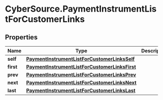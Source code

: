 # CyberSource.PaymentInstrumentListForCustomerLinks

## Properties
Name | Type | Description | Notes
------------ | ------------- | ------------- | -------------
**self** | [**PaymentInstrumentListForCustomerLinksSelf**](PaymentInstrumentListForCustomerLinksSelf.md) |  | [optional] 
**first** | [**PaymentInstrumentListForCustomerLinksFirst**](PaymentInstrumentListForCustomerLinksFirst.md) |  | [optional] 
**prev** | [**PaymentInstrumentListForCustomerLinksPrev**](PaymentInstrumentListForCustomerLinksPrev.md) |  | [optional] 
**next** | [**PaymentInstrumentListForCustomerLinksNext**](PaymentInstrumentListForCustomerLinksNext.md) |  | [optional] 
**last** | [**PaymentInstrumentListForCustomerLinksLast**](PaymentInstrumentListForCustomerLinksLast.md) |  | [optional] 


